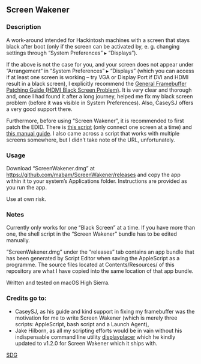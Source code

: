 ## Screen Wakener

### Description

A work-around intended for Hackintosh machines with a screen that stays black after boot (only if the screen can be activated by, e. g. changing settings through “System Preferences” ▸ “Displays”).

If the above is not the case for you, and your screen does not appear under “Arrangement“ in “System Preferences” ▸ “Displays” (which you can access if at least one screen is working – try VGA or Display Port if DVI and HDMI result in a black screen), I explicitly recommend the [General Framebuffer Patching Guide (HDMI Black Screen Problem)](https://www.tonymacx86.com/threads/guide-general-framebuffer-patching-guide-hdmi-black-screen-problem.269149/). It is very clear and thorough and, once I had found it after a long journey, helped me fix my black screen problem (before it was visible in System Preferences). Also, CaseySJ offers a very good support there.

Furthermore, before using “Screen Wakener”, it is recommended to first patch the EDID. There is [this script](https://gist.github.com/ejdyksen/8302862) (only connect one screen at a time) and [this manual guide](https://www.tonymacx86.com/threads/override-edid-for-display-problem.47200/). I also came across a script that works with multiple screens somewhere, but I didn’t take note of the URL, unfortunately.


### Usage

Download “ScreenWakener.dmg” at https://github.com/mabam/ScreenWakener/releases and copy the app within it to your system’s Applications folder. Instructions are provided as you run the app.

Use at own risk.


### Notes

Currently only works for one “Black Screen” at a time. If you have more than one, the shell script in the “Screen Wakener” bundle has to be edited manually.

“ScreenWakener.dmg” under the “releases” tab contains an app bundle that has been generated by Script Editor when saving the AppleScript as a programme. The source files located at Contents/Resources/ of this repository are what I have copied into the same location of that app bundle.

Written and tested on macOS High Sierra.


### Credits go to:

- CaseySJ, as his guide and kind support in fixing my framebuffer was the motivation for me to write Screen Wakener (which is merely three scripts: AppleScript, bash script and a Launch Agent),
- Jake Hilborn, as all my scripting efforts would be in vain without his indispensable command line utility [displayplacer](https://github.com/jakehilborn/displayplacer) which he kindly updated to v1.2.0 for Screen Wakener which it ships with.

[SDG](https://en.wikipedia.org/wiki/Soli_Deo_gloria)